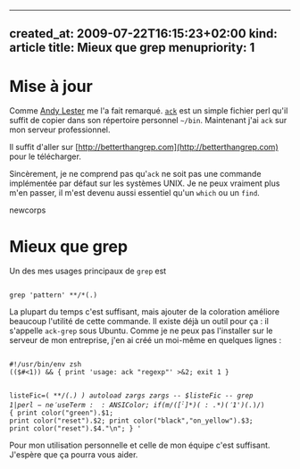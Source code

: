 ----- 
created_at: 2009-07-22T16:15:23+02:00
kind: article
title: Mieux que grep
menupriority: 1
-----

# Mise à jour

Comme [Andy Lester](http://www.theworkinggeek.com) me l'a fait remarqué. [`ack`](http://betterthangrep.com) est un simple fichier perl qu'il suffit de copier dans son répertoire personnel `~/bin`. Maintenant j'ai `ack` sur mon serveur professionnel.

Il suffit d'aller sur [http://betterthangrep.com](http://betterthangrep.com) pour le télécharger.

Sincèrement, je ne comprend pas qu'`ack` ne soit pas une commande implémentée par défaut sur les systèmes UNIX. Je ne peux vraiment plus m'en passer, il m'est devenu aussi essentiel qu'un `which` ou un `find`.

newcorps

Mieux que grep
=============================================

Un des mes usages principaux de `grep` est

<div>
    <code class="zsh">
grep 'pattern' **/*(.)</code>
</div>

La plupart du temps c'est suffisant, mais ajouter de la coloration
améliore beaucoup l'utilité de cette commande. Il existe déjà un outil
pour ça : il s'appelle `ack-grep` sous Ubuntu.
Comme je ne peux pas l'installer sur le serveur de mon entreprise,
j'en ai créé un moi-même en quelques lignes :

<div>
    <code class="zsh" file="ack">
#!/usr/bin/env zsh
(($#<1)) && { print 'usage: ack "regexp"' >&2; exit 1 }

listeFic=( **/*(.) )
autoload zargs
zargs -- $listeFic -- grep $1 | perl -ne 'use Term::ANSIColor;
if (m/([^:]*)(:.*)('$1')(.*)/) {
    print color("green").$1;
    print color("reset").$2;
    print color("black","on_yellow").$3;
    print color("reset").$4."\n";
} '
    </code>
</div>

Pour mon utilisation personnelle et celle de mon équipe
c'est suffisant. J'espère que ça pourra vous aider.



